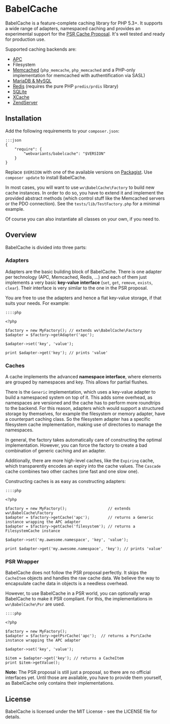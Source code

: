 # BabelCache

BabelCache is a feature-complete caching library for PHP 5.3+. It supports a
wide range of adapters, namespaced caching and provides an experimental
support for the [PSR Cache Proposal](https://github.com/php-fig/fig-standards/pull/96).
It's well tested and ready for production use.

Supported caching backends are:

* [APC](http://www.php.net/manual/en/book.apc.php)
* Filesystem
* [Memcached](http://memcached.org/) (``php_memcache``, ``php_memcached`` and a
  PHP-only implementation for memcached with authentification via SASL)
* [MariaDB & MySQL](https://mariadb.org/)
* [Redis](http://redis.io/) (requires the pure PHP ``predis/prdis`` library)
* [SQLite](http://www.sqlite.org/)
* [XCache](http://xcache.lighttpd.net/)
* [ZendServer](http://files.zend.com/help/Zend-Platform/zend_cache_api.htm)

## Installation

Add the following requirements to your `composer.json`:

    :::json
    {
        "require": {
            "webvariants/babelcache": "$VERSION"
        }
    }

Replace `$VERSION` with one of the available versions on
[Packagist](https://packagist.org/packages/webvariants/babelcache). Use
``composer update`` to install BabelCache.

In most cases, you will want to use ``wv\BabelCache\Factory`` to build new
cache instances. In order to do so, you have to extend it and implement the
provided abstract methods (which control stuff like the Memcached servers or
the PDO connection). See the ``tests/lib/TestFactory.php`` for a minimal
example.

Of course you can also instantiate all classes on your own, if you need to.

## Overview

BabelCache is divided into three parts:

### Adapters

Adapters are the basic building block of BabelCache. There is one adapter per
technology (APC, Memcached, Redis, ...) and each of them just implements a
very basic **key-value interface** (``set``, ``get``, ``remove``, ``exists``,
``clear``). Their interface is very similar to the one in the PSR proposal.

You are free to use the adapters and hence a flat key-value storage, if that
suits your needs. For example:

    ::::php

    <?php

    $factory = new MyFactory(); // extends wv\BabelCache\Factory
    $adapter = $factory->getAdapter('apc');

    $adapter->set('key', 'value');

    print $adapter->get('key'); // prints 'value'

### Caches

A cache implements the advanced **namespace interface**, where elements are
grouped by namespaces and key. This allows for partial flushes.

There is the ``Generic`` implementation, which uses a key-value adapter to build
a namespaced system on top of it. This adds some overhead, as namespaces are
versioned and the cache has to perform more roundtrips to the backend.
For this reason, adapters which would support a structured storage by themselves,
for example the filesystem or memory adapter, have a counterpart caching class.
So the filesystem adapter has a specific filesystem cache implementation, making
use of directories to manage the namespaces.

In general, the factory takes automatically care of constructing the optimal
implementation. However, you can force the factory to create a bad combination
of generic caching and an adapter.

Additionally, there are more high-level caches, like the ``Expiring`` cache,
which transparently encodes an expiry into the cache values. The ``Cascade``
cache combines two other caches (one fast and one slow one).

Constructing caches is as easy as constructing adapters:

    ::::php

    <?php

    $factory = new MyFactory();                  // extends wv\BabelCache\Factory
    $adapter = $factory->getCache('apc');        // returns a Generic instance wrapping the APC adapter
    $adapter = $factory->getCache('filesystem'); // returns a FilesystemCache instance

    $adapter->set('my.awesome.namespace', 'key', 'value');

    print $adapter->get('my.awesome.namespace', 'key'); // prints 'value'

### PSR Wrapper

BabelCache does not follow the PSR proposal perfectly. It skips the
``CacheItem`` objects and handles the raw cache data. We believe the way to
encapsulate cache data in objects is a needless overhead.

However, to use BabelCache in a PSR world, you can optionally wrap BabelCache
to make it PSR compliant. For this, the implementations in ``wv\BabelCache\Psr``
are used.

    ::::php

    <?php

    $factory = new MyFactory();
    $adapter = $factory->getPsrCache('apc');  // returns a Psr\Cache instance wrapping the APC adapter

    $adapter->set('key', 'value');

    $item = $adapter->get('key'); // returns a CacheItem
    print $item->getValue();

**Note:** The PSR proposal is still just a proposal, so there are no official
interfaces yet. Until those are available, you have to provide them yourself,
as BabelCache only contains their implementations.

License
-------

BabelCache is licensed under the MIT License - see the LICENSE file for details.
